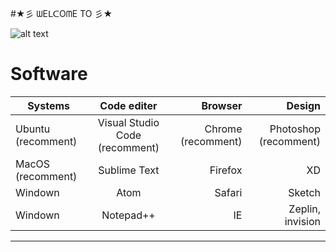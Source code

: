 #★彡 ᗯEᒪᑕOᗰE TO 彡★

![alt text](https://lh3.googleusercontent.com/a-/AAuE7mBMFxsm8vQpvamCZZbkp7B4JpJ7mczOY8LP2b1z=s96 "Front-end Developer")

# Software

| Systems        | Code editer           | Browser  | Design  |
| ------------- |:-------------:| -----:| -----:|
| Ubuntu (recomment)     | Visual Studio Code (recomment) | Chrome (recomment) | Photoshop (recomment)|
| MacOS (recomment)      | Sublime Text      |   Firefox |XD|
| Windown |    Atom |   Safari |Sketch|
| Windown |    Notepad++ |   IE | Zeplin, invision |

***
<!-- 
<dl>
  <dt>Systems</dt>
  <dd>Ubuntu (recomment)</dd>
  <dd>MacOS (recomment)</dd>
  <dd>Windown</dd>

  <dt>Code editer</dt>
  <dd>Visual Studio Code (recomment)</dd>
  <dd>Sublime Text</dd>
  <dd>Notepad++</dd>
  <dd>Atom</dd>

  <dt>Browser</dt>
  <dd>Chrome (recomment)</dd>
  <dd>Firefox</dd>
  <dd>Safari</dd>
  <dd>IE</dd>

  <dt>Design</dt>
  <dd>Photoshop (recomment)</dd>
  <dd>XD</dd>
  <dd>Sketch</dd>
  <dd>Zeplin, invision</dd>
</dl> -->